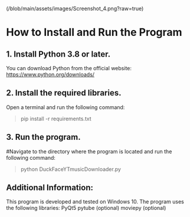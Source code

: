 (/blob/main/assets/images/Screenshot_4.png?raw=true)
# How to Install and Run the Program

## 1. Install Python 3.8 or later.

You can download Python from the official website: https://www.python.org/downloads/

## 2. Install the required libraries.

Open a terminal and run the following command:

>pip install -r requirements.txt

## 3. Run the program.

#Navigate to the directory where the program is located and run the following command:

>python DuckFaceYTmusicDownloader.py

## Additional Information:

This program is developed and tested on Windows 10.
The program uses the following libraries:
PyQt5
pytube (optional)
moviepy (optional)
